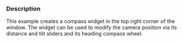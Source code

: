 ### Description

This example creates a compass widget in the top right corner of the window. The widget can be used to modify the camera position via its distance and tilt sliders and its heading compass wheel.
